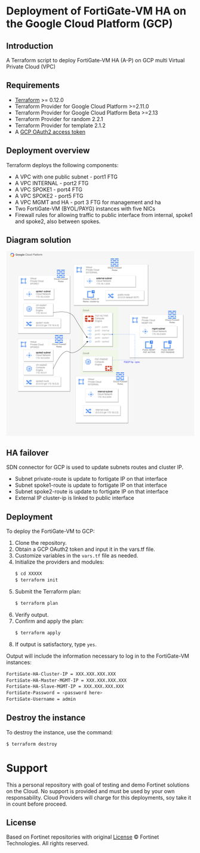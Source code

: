 # Deployment of FortiGate-VM HA on the Google Cloud Platform (GCP)
## Introduction
A Terraform script to deploy FortiGate-VM HA (A-P) on GCP multi Virtual Private Cloud (VPC)

## Requirements
* [Terraform](https://learn.hashicorp.com/terraform/getting-started/install.html) >= 0.12.0
* Terraform Provider for Google Cloud Platform >=2.11.0
* Terraform Provider for Google Cloud Platform Beta >=2.13
* Terraform Provider for random 2.2.1
* Terraform Provider for template 2.1.2
* A [GCP OAuth2 access token](https://developers.google.com/identity/protocols/OAuth2)

## Deployment overview
Terraform deploys the following components:
   - A VPC with one public subnet - port1 FTG
   - A VPC INTERNAL - port2 FTG
   - A VPC SPOKE1 - port4 FTG
   - A VPC SPOKE2 - port5 FTG
   - A VPC MGMT and HA - port 3 FTG for management and ha
   - Two FortiGate-VM (BYOL/PAYG) instances with five NICs
   - Firewall rules for allowing traffic to public interface from internal, spoke1 and spoke2, also between spokes.

## Diagram solution

![FortiGate reference architecture overview](images/Schema-FGT-HA-multi-vpc.png)

## HA failover
SDN connector for GCP is used to update subnets routes and cluster IP.
   - Subnet private-route is update to fortigate IP on that interface
   - Subnet spoke1-route is update to fortigate IP on that interface
   - Subnet spoke2-route is update to fortigate IP on that interface
   - External IP cluster-ip is linked to public interface

## Deployment
To deploy the FortiGate-VM to GCP:
1. Clone the repository.
2. Obtain a GCP OAuth2 token and input it in the vars.tf file.
3. Customize variables in the `vars.tf` file as needed.
4. Initialize the providers and modules:
   ```sh
   $ cd XXXXX
   $ terraform init
    ```
5. Submit the Terraform plan:
   ```sh
   $ terraform plan
   ```
6. Verify output.
7. Confirm and apply the plan:
   ```sh
   $ terraform apply
   ```
8. If output is satisfactory, type `yes`.

Output will include the information necessary to log in to the FortiGate-VM instances:
```sh
FortiGate-HA-Cluster-IP = XXX.XXX.XXX.XXX
FortiGate-HA-Master-MGMT-IP = XXX.XXX.XXX.XXX
FortiGate-HA-Slave-MGMT-IP = XXX.XXX.XXX.XXX
FortiGate-Password = <password here>
FortiGate-Username = admin
```

## Destroy the instance
To destroy the instance, use the command:
```sh
$ terraform destroy
```

# Support
This a personal repository with goal of testing and demo Fortinet solutions on the Cloud. No support is provided and must be used by your own responsability. Cloud Providers will charge for this deployments, soy take it in count before proceed.

## License
Based on Fortinet repositories with original [License](https://github.com/fortinet/fortigate-terraform-deploy/blob/master/LICENSE) © Fortinet Technologies. All rights reserved.